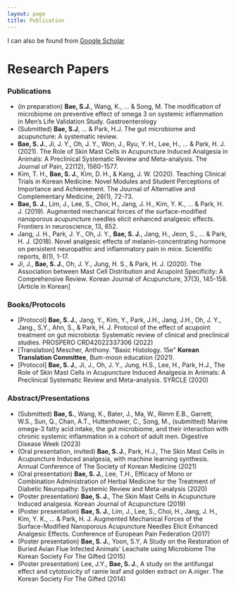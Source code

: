 ```yaml
---
layout: page
title: Publication
---
```



I can also be found from [Google Scholar](https://scholar.google.co.kr/citations?hl=ko&user=M_9Cm_kAAAAJ)


# Research Papers

### Publications
- (in preparation) **Bae, S.J.**, Wang, K., … & Song, M. The modification of microbiome on preventive effect of omega 3 on systemic inflammation in Men’s Life Validation Study. Gastroenterology
- (Submitted) **Bae, S.J**, … & Park, H.J. The gut microbiome and acupuncture: A systematic review. 
- **Bae, S. J.**, Ji, J. Y., Oh, J. Y., Won, J., Ryu, Y. H., Lee, H., ... & Park, H. J. (2021). The Role of Skin Mast Cells in Acupuncture Induced Analgesia in Animals: A Preclinical Systematic Review and Meta-analysis. The Journal of Pain, 22(12), 1560-1577.
- Kim, T. H., **Bae, S. J.**, Kim, D. H., & Kang, J. W. (2020). Teaching Clinical Trials in Korean Medicine: Novel Modules and Student Perceptions of Importance and Achievement. The Journal of Alternative and Complementary Medicine, 26(1), 72-73.
- **Bae, S. J.**, Lim, J., Lee, S., Choi, H., Jang, J. H., Kim, Y. K., ... & Park, H. J. (2019). Augmented mechanical forces of the surface-modified nanoporous acupuncture needles elicit enhanced analgesic effects. Frontiers in neuroscience, 13, 652.
-	Jang, J. H., Park, J. Y., Oh, J. Y., **Bae, S. J.**, Jang, H., Jeon, S., ... & Park, H. J. (2018). Novel analgesic effects of melanin-concentrating hormone on persistent neuropathic and inflammatory pain in mice. Scientific reports, 8(1), 1-17.
-	Ji, J., **Bae, S. J.**, Oh, J. Y., Jung, H. S., & Park, H. J. (2020). The Association between Mast Cell Distribution and Acupoint Specificity: A Comprehensive Review. Korean Journal of Acupuncture, 37(3), 145-158. [Article in Korean]


### Books/Protocols
- [Protocol] **Bae, S. J.**, Jang, Y., Kim, Y., Park, J.H., Jang, J.H., Oh, J. Y., Jang., S.Y., Ahn, S., & Park, H. J. Protocol of the effect of acupoint treatment on gut microbiota: Systematic review of clinical and preclinical studies. PROSPERO CRD42022337306 (2022) 
- [Translation] Mescher, Anthony. "Basic Histology. 15e" **Korean Translation Committee**, Bum-moon education (2021).
- [Protocol] **Bae, S. J.**, Ji, J., Oh, J. Y., Jung, H.S., Lee, H., Park, H.J., The Role of Skin Mast Cells in Acupuncture Induced Analgesia in Animals: A Preclinical Systematic Review and Meta-analysis. SYRCLE (2020)

### Abstract/Presentations
- (Submitted) **Bae, S.**, Wang, K., Bater, J., Ma, W., Rimm E.B., Garrett, W.S., Sun, Q., Chan, A.T., Huttenhower, C., Song, M., (submitted) Marine omega-3 fatty acid intake, the gut microbiome, and their interaction with chronic systemic inflammation in a cohort of adult men. Digestive Disease Week (2023)
- (Oral presentation, invited) **Bae, S. J.**, Park, H.J., The Skin Mast Cells in Acupuncture Induced analgesia, with machine learning synthesis. Annual Conference of The Society of Korean Medicine (2021)
- (Oral presentation) **Bae, S. J.**, Lee, T.H., Efficacy of Mono or Combination Administration of Herbal Medicine for the Treatment of Diabetic Neuropathy: Systemic Review and Meta-analysis (2020)
- (Poster presentation) **Bae, S. J.**, The Skin Mast Cells in Acupuncture Induced analgesia. Korean Journal of Acupuncture (2019)
- (Poster presentation) **Bae, S. J.**, Lim, J., Lee, S., Choi, H., Jang, J. H., Kim, Y. K., ... & Park, H. J. Augmented Mechanical Forces of the Surface-Modified Nanoporous Acupuncture Needles Elicit Enhanced Analgesic Effects. Conference of European Pain Federation (2017)
- (Poster presentation) **Bae, S. J.**, Yoon, S.Y, A Study on the Restoration of Buried Avian Flue Infected Animals’ Leachate using Microbiome The Korean Society For The Gifted (2015)
- (Poster presentation) Lee, J.Y., **Bae, S. J.**, A study on the antifungal effect and cytotoxicity of ramie leaf and golden extract on A.niger. The Korean Society For The Gifted (2014)


